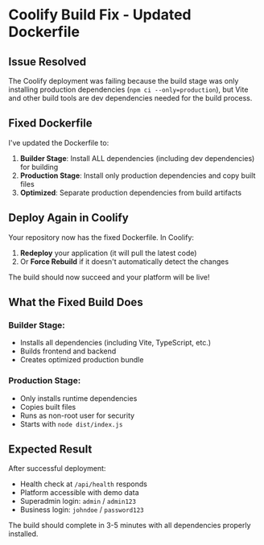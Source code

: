 # Coolify Build Fix - Updated Dockerfile

## Issue Resolved
The Coolify deployment was failing because the build stage was only installing production dependencies (`npm ci --only=production`), but Vite and other build tools are dev dependencies needed for the build process.

## Fixed Dockerfile
I've updated the Dockerfile to:

1. **Builder Stage**: Install ALL dependencies (including dev dependencies) for building
2. **Production Stage**: Install only production dependencies and copy built files
3. **Optimized**: Separate production dependencies from build artifacts

## Deploy Again in Coolify

Your repository now has the fixed Dockerfile. In Coolify:

1. **Redeploy** your application (it will pull the latest code)
2. Or **Force Rebuild** if it doesn't automatically detect the changes

The build should now succeed and your platform will be live!

## What the Fixed Build Does

### Builder Stage:
- Installs all dependencies (including Vite, TypeScript, etc.)
- Builds frontend and backend
- Creates optimized production bundle

### Production Stage:
- Only installs runtime dependencies
- Copies built files
- Runs as non-root user for security
- Starts with `node dist/index.js`

## Expected Result
After successful deployment:
- Health check at `/api/health` responds
- Platform accessible with demo data
- Superadmin login: `admin` / `admin123`
- Business login: `johndoe` / `password123`

The build should complete in 3-5 minutes with all dependencies properly installed.
